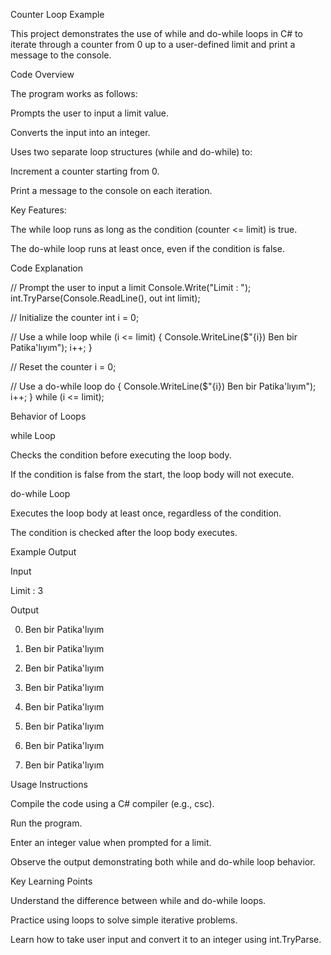 Counter Loop Example

This project demonstrates the use of while and do-while loops in C# to iterate through a counter from 0 up to a user-defined limit and print a message to the console.

Code Overview

The program works as follows:

Prompts the user to input a limit value.

Converts the input into an integer.

Uses two separate loop structures (while and do-while) to:

Increment a counter starting from 0.

Print a message to the console on each iteration.

Key Features:

The while loop runs as long as the condition (counter <= limit) is true.

The do-while loop runs at least once, even if the condition is false.

Code Explanation

// Prompt the user to input a limit
Console.Write("Limit : ");
int.TryParse(Console.ReadLine(), out int limit);

// Initialize the counter
int i = 0;

// Use a while loop
while (i <= limit)
{
    Console.WriteLine($"{i}) Ben bir Patika'lıyım");
    i++;
}

// Reset the counter
i = 0;

// Use a do-while loop
do
{
    Console.WriteLine($"{i}) Ben bir Patika'lıyım");
    i++;
} while (i <= limit);

Behavior of Loops

while Loop

Checks the condition before executing the loop body.

If the condition is false from the start, the loop body will not execute.

do-while Loop

Executes the loop body at least once, regardless of the condition.

The condition is checked after the loop body executes.

Example Output

Input

Limit : 3

Output

0) Ben bir Patika'lıyım
1) Ben bir Patika'lıyım
2) Ben bir Patika'lıyım
3) Ben bir Patika'lıyım

0) Ben bir Patika'lıyım
1) Ben bir Patika'lıyım
2) Ben bir Patika'lıyım
3) Ben bir Patika'lıyım

Usage Instructions

Compile the code using a C# compiler (e.g., csc).

Run the program.

Enter an integer value when prompted for a limit.

Observe the output demonstrating both while and do-while loop behavior.

Key Learning Points

Understand the difference between while and do-while loops.

Practice using loops to solve simple iterative problems.

Learn how to take user input and convert it to an integer using int.TryParse.
